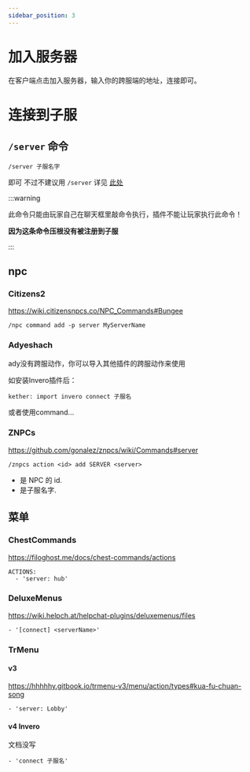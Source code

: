 ```yaml
---
sidebar_position: 3
---
```


# 加入服务器

在客户端点击加入服务器，输入你的跨服端的地址，连接即可。

# 连接到子服

## `/server` 命令

```
/server 子服名字
```

即可 不过不建议用 `/server` 详见 [此处](/docs/跨服端/注意事项.md#不要给玩家server权限)

:::warning

此命令只能由玩家自己在聊天框里敲命令执行，插件不能让玩家执行此命令！

**因为这条命令压根没有被注册到子服**

:::

## npc

### Citizens2

https://wiki.citizensnpcs.co/NPC_Commands#Bungee

```
/npc command add -p server MyServerName
```

### Adyeshach

ady没有跨服动作，你可以导入其他插件的跨服动作来使用

如安装Invero插件后：

```
kether: import invero connect 子服名
```

或者使用command...

### ZNPCs

https://github.com/gonalez/znpcs/wiki/Commands#server

```
/znpcs action <id> add SERVER <server>
```

- <id> 是 NPC 的 id.
- <server> 是子服名字.


## 菜单

### ChestCommands

https://filoghost.me/docs/chest-commands/actions

```
ACTIONS:
  - 'server: hub'
```

### DeluxeMenus

https://wiki.helpch.at/helpchat-plugins/deluxemenus/files

```
- '[connect] <serverName>'
```

### TrMenu

#### v3

https://hhhhhy.gitbook.io/trmenu-v3/menu/action/types#kua-fu-chuan-song

```
- 'server: Lobby'
```

#### v4 Invero

文档没写

```
- 'connect 子服名'
```
